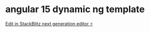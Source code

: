 # angular 15 dynamic ng template

[Edit in StackBlitz next generation editor ⚡️]([https://stackblitz.com/~/github.com/arge01/angular-xtvuws](https://angular-xtvuws.stackblitz.io))
